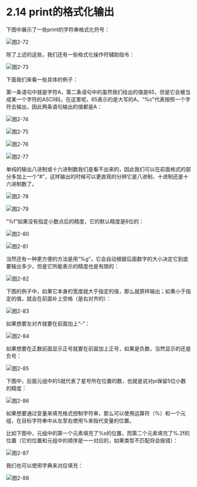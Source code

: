 # 2.14 print的格式化输出

下图中展示了一些print的字符串格式化符号：

![&#x56FE;2-72](blob:https://minghuiwu.gitbook.io/fcbf844e-d94e-452a-99e3-aa8a5b65e626)

除了上述的这些，我们还有一些格式化操作符辅助指令：

![&#x56FE;2-73](blob:https://minghuiwu.gitbook.io/3b4490d8-4ee4-432c-9e2b-55a2930caadd)

下面我们来看一些具体的例子：

第一条语句中就是字符A，第二条语句中的虽然我们给出的值是65，但是它会被当成某一个字符的ASCII码，在这里呢，65表示的是大写的A，“%c”代表按照一个字符去输出，因此两条语句输出的值都是A：

![&#x56FE;2-74](../../.gitbook/assets/image%20%28104%29.png)

![&#x56FE;2-75](../../.gitbook/assets/image%20%2826%29.png)

![&#x56FE;2-76](../../.gitbook/assets/image%20%288%29.png)

![&#x56FE;2-77](../../.gitbook/assets/image%20%2857%29.png)

单纯的输出八进制或十六进制数我们是看不出来的，因此我们可以在前面格式的部分多加上一个“\#”，这样输出的时候可以更直观的分辨它是八进制、十进制还是十六进制数了。

![&#x56FE;2-78](../../.gitbook/assets/image%20%2864%29.png)

![&#x56FE;2-79](../../.gitbook/assets/image%20%2895%29.png)

“%f”如果没有指定小数点后的精度，它的默认精度是6位的：

![&#x56FE;2-80](../../.gitbook/assets/image%20%2834%29.png)

![&#x56FE;2-81](../../.gitbook/assets/image%20%28176%29.png)

当然还有一种更方便的方法是用“%g”，它会自动根据后面数字的大小决定它到底要输出多少，但是它所能表示的精度也是有限的：

![&#x56FE;2-82](../../.gitbook/assets/image%20%281%29.png)

下图的例子中，如果它本身的宽度就大于指定的值，那么就原样输出；如果小于指定的值，就会在前面补上空格（是右对齐的）：

![&#x56FE;2-83](../../.gitbook/assets/image%20%2836%29.png)

如果想要左对齐就要在前面加上“-”：

![&#x56FE;2-84](../../.gitbook/assets/image%20%289%29.png)

如果想要在正数前面显示正号就要在前面加上正号，如果是负数，当然显示的还是负号：

![&#x56FE;2-85](../../.gitbook/assets/image%20%2856%29.png)

下图中，后面元组中的5就代表了星号所在位置的数，也就是说对pi保留5位小数的精度：

![&#x56FE;2-86](../../.gitbook/assets/image%20%28114%29.png)

如果想要通过变量来填充格式控制字符串，那么可以使用运算符（%）和一个元组，在目标字符串中从左至右使用%来指代变量的位置。

比如下图中，元组中的第一个元素填充了%s的位置，而第二个元素填充了%.2f的位置（它的位置和元组中的顺序是一一对应的，如果类型不匹配将会报错）：

![&#x56FE;2-87](../../.gitbook/assets/image%20%2855%29.png)

我们也可以使用字典来对应填充：

![&#x56FE;2-88](../../.gitbook/assets/image%20%287%29.png)

